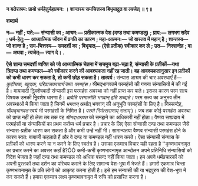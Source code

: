 **न यतेराश्रम: प्रायो धर्महेतुर्महात्मन: ।** **शान्तस्य समचित्तस्य बिभृयादुत वा त्यजेत् ॥ ९॥** 

**शब्दार्थ** 

**न—** **नहीं** **; यते:—** **संन्यासी का** **; आश्रम:—** **प्रतीकात्मक वेश (दण्ड तथा कमण्डलु)** **; प्राय:—** **लगभग सदैव** **; धर्म-हेतु:—** **आध्यात्मिक जीवन में प्रगति का कारण** **; महा-आत्मन:—** **जो वास्तव में महान् है** **; शान्तस्य—** **जो शान्त है** **; सम-चित्तस्य—** **समदर्शी का** **; बिभृयात्—** **(ऐसे प्रतीक) स्वीकार कर ले** **; उत—** **निस्सन्देह** **; वा—** **अथवा** **; त्यजेत्—** **त्याग दे।** **.** 

**ऐसे शान्त समदर्शी व्यक्ति को जो आध्यात्मिक चेतना में सचमुच बढ़ा-चढ़ा है, संन्यासी के** **प्रतीकों—यथा त्रिदण्ड तथा कमण्डल—को स्वीकार करने की आवश्यकता नहीं रह जाती।** **वह आवश्यकतानुसार इन प्रतीकों को कभी धारण कर सकता है, तो कभी छोड़ सकता है।** **तात्पर्य :** संन्यास आश्रम की चार अवस्थाएँ हैं— *कुटीचक, बहूदक, परिव्राजकाचार्य* तथा *परमहंस।* श्रीमद्भागवतमें परमहंसों की गणना संन्यासियों में की गई है। मायावादी निॢवशेषवादी संन्यासी इस परमहंस अवस्था को नहीं प्राप्त कर पाते। इसका कारण परम सत्य विषयक उनकी निॢवशेष धारणा है। *ब्रह्मेति परमात्मेति भगवान् इति शब्द्यते।* परम सत्य का अनुभव तीन अवस्थाओं में किया जाता है जिनमें *भगवान्* अर्थात् भगवान् की अनुभूति परमहंसों के लिए है। निस्सन्देह, *श्रीमद्भागवत* स्वयं भी परमहंसों के निमित्त है ( *परमो निर्मत्सराणाम् सताम्* )। जब तक कोई परमहंस अवस्था को प्राप्त नहीं हो लेता तब तक वह *श्रीमद्भागवत* को समझने का अधिकारी नहीं होता। वैष्णव सश्प्रदाय में परमहंसों या संन्यासियों का प्रथम कर्तव्य धर्म प्रचार है। प्रचार के लिए ऐसा संन्यासी दण्ड तथा कमण्डल जैसे संन्यास-प्रतीक धारण कर सकता है और कभी उन्हें नहीं भी। सामान्यतया वैष्णव संन्यासी परमहंस होने के कारण स्वत: बाबाजी कहलाते हैं और वे दण्ड या कमण्डल नहीं धारण करते। ऐसा संन्यासी संन्यास के प्रतीकों को धारण करने या न करने के लिए स्वतंत्र है। उसका एकमात्र विचार यही रहता है ''कृष्णभावनामृत का प्रचार करने का अवसर कहाँ है?ÓÓ कभी-कभी कृष्णभावनामृत आन्दोलन अपने प्रतिनिधि संन्यासियों को विदेश भेजता है जहाँ दण्ड तथा कमण्डल को अधिक पसन्द नहीं किया जाता। हम अपने धर्मप्रचारकों को अपनी पुस्तकों तथा दर्शन का परिचय कराने के लिए सामान्य वेश-भूषा में भेजते हैं। हमारी एकमात्र चिन्ता कृष्णभावनामृत के प्रति लोगों को आकृष्ट करना होती है। इसे हम संन्यासी की या भद्रपुरुष की वेश-भूषा में कर सकते हैं। हमारा एकमात्र लक्ष्य कृष्णभावनामृत में रुचि को प्रसारित करना है।  